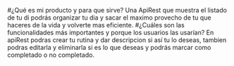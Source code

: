 #¿Qué es mi producto y para que sirve?
Una ApiRest que muestra el listado de tu di podrás organizar tu dia y sacar el maximo provecho de tu que haceres de la vida y volverte mas eficiente.
#¿Cuáles son las funcionalidades más importantes y porque los usuarios las usarían?
En apiRest podras crear tu rutina y dar descripcion si así tu lo deseas, tambien podras editarla y eliminarla si es lo que deseas y podrás marcar como completado o no completado.
